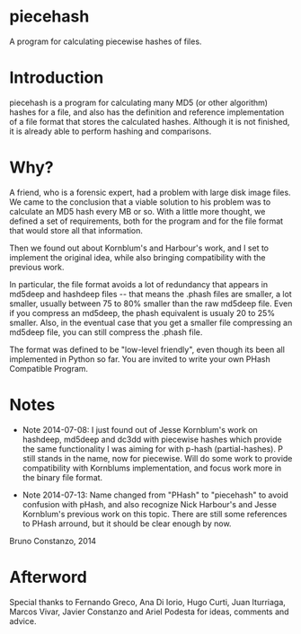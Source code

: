 piecehash
=========

A program for calculating piecewise hashes of files.

Introduction
============

piecehash is a program for calculating many MD5 (or other algorithm) hashes for a file, and also has
the definition and reference implementation of a file format that stores the calculated hashes.
Although it is not finished, it is already able to perform hashing and comparisons.

Why?
====

A friend, who is a forensic expert, had a problem with large disk image files. We came to the
conclusion that a viable solution to his problem was to calculate an MD5 hash every MB or so. With a
little more thought, we defined a set of requirements, both for the program and for the file format
that would store all that information.

Then we found out about Kornblum's and Harbour's work, and I set to implement the original idea,
while also bringing compatibility with the previous work.

In particular, the file format avoids a lot of redundancy that appears in md5deep and hashdeep files
-- that means the .phash files are smaller, a lot smaller, usually between 75 to 80% smaller than
the raw md5deep file. Even if you compress an md5deep, the phash equivalent is usualy 20 to 25%
smaller. Also, in the eventual case that you get a smaller file compressing an md5deep file, you
can still compress the .phash file.

The format was defined to be "low-level friendly", even though its been all implemented in Python so
far. You are invited to write your own PHash Compatible Program.

Notes
=====

* Note 2014-07-08:
I just found out of Jesse Kornblum's work on hashdeep, md5deep and dc3dd with piecewise hashes
which provide the same functionality I was aiming for with p-hash (partial-hashes). P still
stands in the name, now for piecewise. Will do some work to provide compatibility with
Kornblums implementation, and focus work more in the binary file format.

* Note 2014-07-13:
Name changed from "PHash" to "piecehash" to avoid confusion with pHash, and also recognize
Nick Harbour's and Jesse Kornblum's previous work on this topic.
There are still some references to PHash arround, but it should be clear enough by now.

Bruno Constanzo, 2014

Afterword
=========

Special thanks to Fernando Greco, Ana Di Iorio, Hugo Curti, Juan Iturriaga, Marcos Vivar, Javier
Constanzo and Ariel Podesta for ideas, comments and advice.